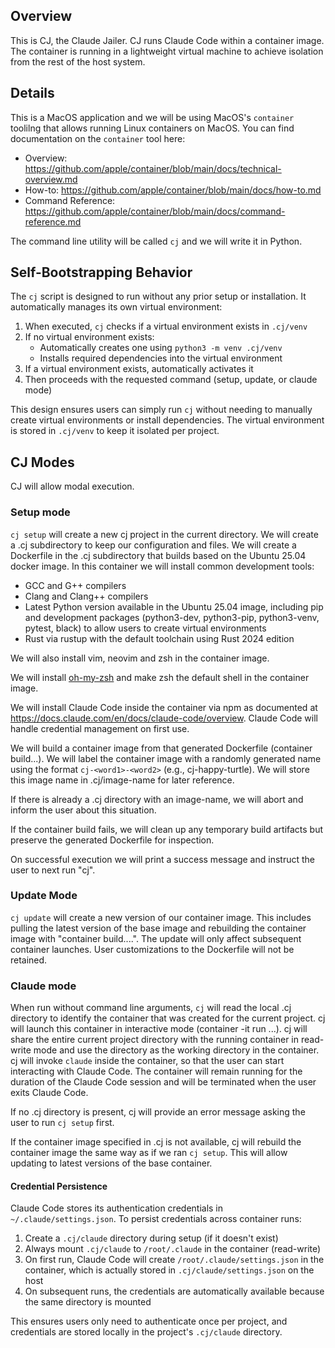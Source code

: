 ## Overview

This is CJ, the Claude Jailer. CJ runs Claude Code within a container image. The container is running in a lightweight virtual machine to achieve isolation from the rest of the host system.

## Details

This is a MacOS application and we will be using MacOS's `container` toolilng that allows running Linux containers on MacOS. You can find documentation on the `container` tool here:
- Overview: https://github.com/apple/container/blob/main/docs/technical-overview.md
- How-to: https://github.com/apple/container/blob/main/docs/how-to.md
- Command Reference: https://github.com/apple/container/blob/main/docs/command-reference.md

The command line utility will be called `cj` and we will write it in Python.

## Self-Bootstrapping Behavior

The `cj` script is designed to run without any prior setup or installation. It automatically manages its own virtual environment:

1. When executed, `cj` checks if a virtual environment exists in `.cj/venv`
2. If no virtual environment exists:
   - Automatically creates one using `python3 -m venv .cj/venv`
   - Installs required dependencies into the virtual environment
3. If a virtual environment exists, automatically activates it
4. Then proceeds with the requested command (setup, update, or claude mode)

This design ensures users can simply run `cj` without needing to manually create virtual environments or install dependencies. The virtual environment is stored in `.cj/venv` to keep it isolated per project.

## CJ Modes

CJ will allow modal execution.

### Setup mode

`cj setup` will create a new cj project in the current directory. We will create a .cj subdirectory to keep our configuration and files. We will create a Dockerfile in the .cj subdirectory that builds based on the Ubuntu 25.04 docker image. In this container we will install common development tools:
- GCC and G++ compilers
- Clang and Clang++ compilers
- Latest Python version available in the Ubuntu 25.04 image, including pip and development packages (python3-dev, python3-pip, python3-venv, pytest, black) to allow users to create virtual environments
- Rust via rustup with the default toolchain using Rust 2024 edition

We will also install vim, neovim and zsh in the container image.

We will install [oh-my-zsh](https://ohmyz.sh) and make zsh the default shell in the container image.

We will install Claude Code inside the container via npm as documented at https://docs.claude.com/en/docs/claude-code/overview. Claude Code will handle credential management on first use.

We will build a container image from that generated Dockerfile (container build...). We will label the container image with a randomly generated name using the format `cj-<word1>-<word2>` (e.g., cj-happy-turtle). We will store this image name in .cj/image-name for later reference.

If there is already a .cj directory with an image-name, we will abort and inform the user about this situation.

If the container build fails, we will clean up any temporary build artifacts but preserve the generated Dockerfile for inspection.

On successful execution we will print a success message and instruct the user to next run "cj".

### Update Mode

`cj update` will create a new version of our container image. This includes pulling the latest version of the base image and rebuilding the container image with "container build....". The update will only affect subsequent container launches. User customizations to the Dockerfile will not be retained.

### Claude mode

When run without command line arguments, `cj` will read the local .cj directory to identify the container that was created for the current project. cj will launch this container in interactive mode (container -it run ...). cj will share the entire current project directory with the running container in read-write mode and use the directory as the working directory in the container. cj will invoke `claude` inside the container, so that the user can start interacting with Claude Code. The container will remain running for the duration of the Claude Code session and will be terminated when the user exits Claude Code.

If no .cj directory is present, cj will provide an error message asking the user to run `cj setup` first.

If the container image specified in .cj is not available, cj will rebuild the container image the same way as if we ran `cj setup`. This will allow updating to latest versions of the base container.

#### Credential Persistence

Claude Code stores its authentication credentials in `~/.claude/settings.json`. To persist credentials across container runs:

1. Create a `.cj/claude` directory during setup (if it doesn't exist)
2. Always mount `.cj/claude` to `/root/.claude` in the container (read-write)
3. On first run, Claude Code will create `/root/.claude/settings.json` in the container, which is actually stored in `.cj/claude/settings.json` on the host
4. On subsequent runs, the credentials are automatically available because the same directory is mounted

This ensures users only need to authenticate once per project, and credentials are stored locally in the project's `.cj/claude` directory.
